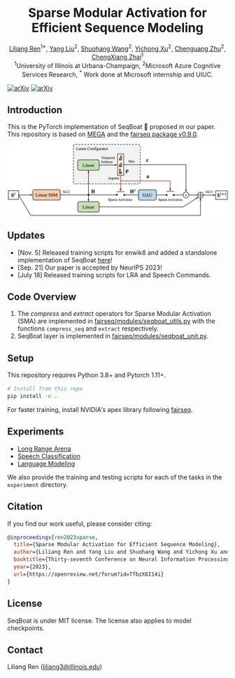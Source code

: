 <h1 align="center">Sparse Modular Activation for Efficient Sequence Modeling</h1>
<div align="center">
  <span class="author-block">
    <a href="https://renll.github.io/">Liliang Ren</a><sup>1*</sup>,</span>
  <span class="author-block">
    <a href="https://nlp-yang.github.io/">Yang Liu</a><sup>2</sup>,</span>
  <span class="author-block">
    <a href="https://www.microsoft.com/en-us/research/people/shuowa/">Shuohang Wang</a><sup>2</sup>,
  </span>
  <span class="author-block">
    <a href="https://xycking.wixsite.com/yichongxu">Yichong Xu</a><sup>2</sup>,
  </span>
  <span class="author-block">
    <a href="https://www.microsoft.com/en-us/research/people/chezhu/">Chenguang Zhu</a><sup>2</sup>,
  </span>
    <span class="author-block">
    <a href="http://czhai.cs.illinois.edu/">ChengXiang Zhai</a><sup>1</sup>
  </span>
</div>
<div align="center">
  <span class="author-block"><sup>1</sup>University of Illinois at Urbana-Champaign,</span>
  <span class="author-block"><sup>2</sup>Microsoft Azure Cognitive Services Research,</span>
  <span class="author-block"><sup>*</sup> Work done at Microsoft internship and UIUC. </span>
</div>

[![arXiv](https://img.shields.io/badge/arXiv-2306.11197-brightgreen.svg?style=flat-square)](https://arxiv.org/abs/2306.11197)  [![arXiv](https://img.shields.io/badge/slides-blue.svg?style=flat-square)](https://drive.google.com/file/d/1HrBSA5fnw8olx2pbNVJ8JVw3Hxh4fQKE/view?usp=sharing) 

## Introduction
This is the PyTorch implementation of SeqBoat :speedboat: proposed in our paper. This repository is based on [MEGA](https://github.com/facebookresearch/mega) and the [fairseq package v0.9.0](https://github.com/pytorch/fairseq/tree/v0.9.0).

<p align="center">
 <img src="docs/arch.png" width="700"/>
</p>

## Updates
- [Nov. 5] Released training scripts for enwik8 and added a standalone implementation of SeqBoat [here](standalone_seqboat.py)!
- [Sep. 21] Our paper is accepted by NeurIPS 2023!
- [July 18] Released training scripts for LRA and Speech Commands.

## Code Overview
1. The *compress* and *extract* operators for Sparse Modular Activation (SMA) are implemented in [fairseq/modules/seqboat_utils.py](fairseq/modules/seqboat_utils.py) with the functions `compress_seq` and `extract` respectively.
2. SeqBoat layer is implemented in [fairseq/modules/seqboat_unit.py](fairseq/modules/seqboat_unit.py).


## Setup
This repository requires Python 3.8+ and Pytorch 1.11+.

```bash
# Install from this repo
pip install -e .
```
For faster training, install NVIDIA's apex library following [fairseq](https://github.com/facebookresearch/fairseq#requirements-and-installation).

## Experiments

- [Long Range Arena](examples/seqboat/README.lra.md)
- [Speech Classification](examples/seqboat/README.sc.md)
- [Language Modeling](examples/seqboat/README.lm.md)

We also provide the training and testing scripts for each of the tasks in the `experiment` directory.

## Citation

If you find our work useful, please consider citing:

```bibtex
@inproceedings{ren2023sparse,
  title={Sparse Modular Activation for Efficient Sequence Modeling},
  author={Liliang Ren and Yang Liu and Shuohang Wang and Yichong Xu and Chenguang Zhu and ChengXiang Zhai},
  booktitle={Thirty-seventh Conference on Neural Information Processing Systems},
  year={2023},
  url={https://openreview.net/forum?id=TfbzX6I14i}
}
```

## License

SeqBoat is under MIT license. The license also applies to model checkpoints.

## Contact

Liliang Ren (liliang3@illinois.edu)

